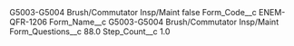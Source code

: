 <?xml version="1.0" encoding="UTF-8"?>
<CustomMetadata xmlns="http://soap.sforce.com/2006/04/metadata" xmlns:xsi="http://www.w3.org/2001/XMLSchema-instance" xmlns:xsd="http://www.w3.org/2001/XMLSchema">
    <label>G5003-G5004 Brush/Commutator Insp/Maint</label>
    <protected>false</protected>
    <values>
        <field>Form_Code__c</field>
        <value xsi:type="xsd:string">ENEM-QFR-1206</value>
    </values>
    <values>
        <field>Form_Name__c</field>
        <value xsi:type="xsd:string">G5003-G5004 Brush/Commutator Insp/Maint</value>
    </values>
    <values>
        <field>Form_Questions__c</field>
        <value xsi:type="xsd:double">88.0</value>
    </values>
    <values>
        <field>Step_Count__c</field>
        <value xsi:type="xsd:double">1.0</value>
    </values>
</CustomMetadata>
